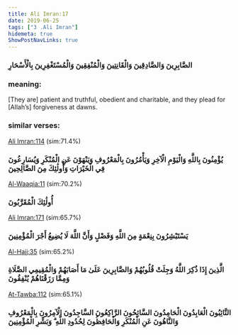 ```yaml
---
title: Ali Imran:17
date: 2019-06-25
tags: ["3 .Ali Imran"]
hidemeta: true 
ShowPostNavLinks: true 
---
```

### الصَّابِرِينَ وَالصَّادِقِينَ وَالْقَانِتِينَ وَالْمُنْفِقِينَ وَالْمُسْتَغْفِرِينَ بِالْأَسْحَارِ
### meaning: 
[They are] patient and truthful, obedient and charitable, and they plead for [Allah’s] forgiveness at dawns.
### similar verses: 

[Ali Imran:114](/3/114) (sim:71.4%)

### يُؤْمِنُونَ بِاللَّهِ وَالْيَوْمِ الْآخِرِ وَيَأْمُرُونَ بِالْمَعْرُوفِ وَيَنْهَوْنَ عَنِ الْمُنْكَرِ وَيُسَارِعُونَ فِي الْخَيْرَاتِ وَأُولَٰئِكَ مِنَ الصَّالِحِينَ

[Al-Waaqia:11](/56/11) (sim:70.2%)

### أُولَٰئِكَ الْمُقَرَّبُونَ

[Ali Imran:171](/3/171) (sim:65.7%)

### يَسْتَبْشِرُونَ بِنِعْمَةٍ مِنَ اللَّهِ وَفَضْلٍ وَأَنَّ اللَّهَ لَا يُضِيعُ أَجْرَ الْمُؤْمِنِينَ

[Al-Hajj:35](/22/35) (sim:65.2%)

### الَّذِينَ إِذَا ذُكِرَ اللَّهُ وَجِلَتْ قُلُوبُهُمْ وَالصَّابِرِينَ عَلَىٰ مَا أَصَابَهُمْ وَالْمُقِيمِي الصَّلَاةِ وَمِمَّا رَزَقْنَاهُمْ يُنْفِقُونَ

[At-Tawba:112](/9/112) (sim:65.1%)

### التَّائِبُونَ الْعَابِدُونَ الْحَامِدُونَ السَّائِحُونَ الرَّاكِعُونَ السَّاجِدُونَ الْآمِرُونَ بِالْمَعْرُوفِ وَالنَّاهُونَ عَنِ الْمُنْكَرِ وَالْحَافِظُونَ لِحُدُودِ اللَّهِ ۗ وَبَشِّرِ الْمُؤْمِنِينَ

